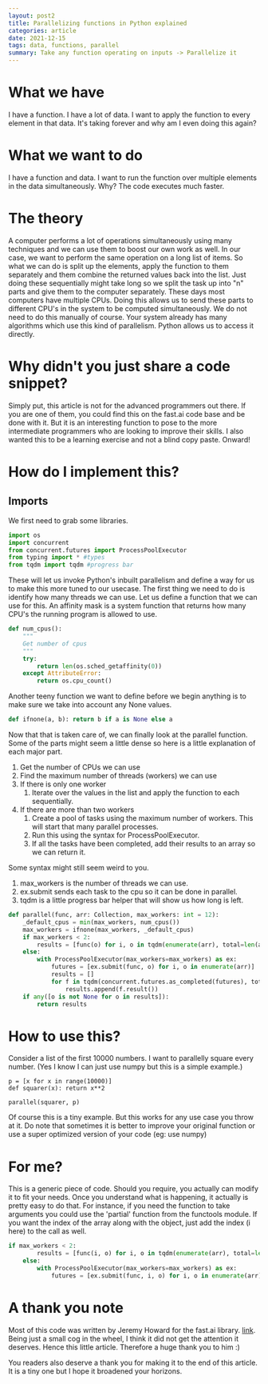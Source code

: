 ```yaml
---
layout: post2
title: Parallelizing functions in Python explained
categories: article
date: 2021-12-15
tags: data, functions, parallel
summary: Take any function operating on inputs -> Parallelize it
---
```


# What we have
I have a function. 
I have a lot of data.
I want to apply the function to every element in that data.
It's taking forever and why am I even doing this again?

# What we want to do
I have a function and data.
I want to run the function over multiple elements in the data simultaneously.
Why? The code executes much faster.

# The theory
A computer performs a lot of operations simultaneously using many techniques and we can use them to boost our own work as well. In our case, we want to perform the same operation on a long list of items. So what we can do is split up the elements, apply the function to them separately and them combine the returned values back into the list.
Just doing these sequentially might take long so we split the task up into "n" parts and give them to the computer separately. These days most computers have multiple CPUs. Doing this allows us to send these parts to different CPU's in the system to be computed simultaneously.
We do not need to do this manually of course. Your system already has many algorithms which use this kind of parallelism. Python allows us to access it directly.

# Why didn't you just share a code snippet?
Simply put, this article is not for the advanced programmers out there. If you are one of them, you could find this on the fast.ai code base and be done with it. But it is an interesting function to pose to the more intermediate programmers who are looking to improve their skills.
I also wanted this to be a learning exercise and not a blind copy paste. 
Onward!

# How do I implement this?
## Imports
We first need to grab some libraries.
```py
import os
import concurrent
from concurrent.futures import ProcessPoolExecutor
from typing import * #types
from tqdm import tqdm #progress bar
```
These will let us invoke Python's inbuilt parallelism and define a way for us to make this more tuned to our usecase.
The first thing we need to do is identify how many threads we can use. Let us define a function that we can use for this.
An affinity mask is a system function that returns how many CPU's the running program is allowed to use.

```python
def num_cpus():
    """
    Get number of cpus
    """
    try:
        return len(os.sched_getaffinity(0))
    except AttributeError:
        return os.cpu_count()
```

Another teeny function we want to define before we begin anything is to make sure we take into account any None values.

```python
def ifnone(a, b): return b if a is None else a
```
Now that that is taken care of, we can finally look at the parallel function. Some of the parts might seem a little dense so here is a little explanation of each major part.

1. Get the number of CPUs we can use
2. Find the maximum number of threads (workers) we can use
3. If there is only one worker
   1. Iterate over the values in the list and apply the function to each sequentially.
4. If there are more than two workers
   1. Create a pool of tasks using the maximum number of workers. This will start that many parallel processes.
   2. Run this using the syntax for ProcessPoolExecutor.
   3. If all the tasks have been completed, add their results to an array so we can return it.

Some syntax might still seem weird to you. 
1. max_workers is the number of threads we can use.
2. ex.submit sends each task to the cpu so it can be done in parallel.
3. tqdm is a little progress bar helper that will show us how long is left.

```python
def parallel(func, arr: Collection, max_workers: int = 12):
    _default_cpus = min(max_workers, num_cpus())
    max_workers = ifnone(max_workers, _default_cpus)
    if max_workers < 2:
        results = [func(o) for i, o in tqdm(enumerate(arr), total=len(arr))]
    else:
        with ProcessPoolExecutor(max_workers=max_workers) as ex:
            futures = [ex.submit(func, o) for i, o in enumerate(arr)]
            results = []
            for f in tqdm(concurrent.futures.as_completed(futures), total=len(arr)):
                results.append(f.result())
    if any([o is not None for o in results]):
        return results
```

# How to use this?
Consider a list of the first 10000 numbers. I want to parallelly square every number. (Yes I know I can just use numpy but this is a simple example.)
```
p = [x for x in range(10000)]
def squarer(x): return x**2

parallel(squarer, p)
```
Of course this is a tiny example. But this works for any use case you throw at it. Do note that sometimes it is better to improve your original function or use a super optimized version of your code (eg: use numpy)

# For me?
This is a generic piece of code. Should you require, you actually can modify it to fit your needs. Once you understand what is happening, it actually is pretty easy to do that. For instance, if you need the function to take arguments you could use the 'partial' function from the functools module.
If you want the index of the array along with the object, just add the index (i here) to the call as well.

```python
if max_workers < 2:
        results = [func(i, o) for i, o in tqdm(enumerate(arr), total=len(arr))]
    else:
        with ProcessPoolExecutor(max_workers=max_workers) as ex:
            futures = [ex.submit(func, i, o) for i, o in enumerate(arr)]
```


# A thank you note
Most of this code was written by Jeremy Howard for the fast.ai library. [link](https://github.com/fastai/fastai1/blob/a8327427ad5137c4899a1b4f74745193c9ea5be3/fastai/core.py). Being just a small cog in the wheel, I think it did not get the attention it deserves. Hence this little article. Therefore a huge thank you to him :)

You readers also deserve a thank you for making it to the end of this article. It is a tiny one but I hope it broadened your horizons.